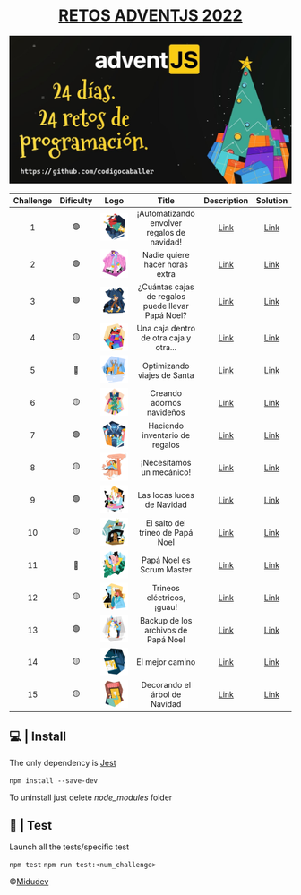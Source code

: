 <h1 style="text-align: center;">
    <a href="https://adventjs.dev/">RETOS ADVENTJS 2022</a>
</h1>

![AdventJs 2022](https://github.com/codigocaballer/adventjs-2022/blob/master/static/cover.jpeg)

| Challenge | Dificulty |                                            Logo                                            | Title  |                    Description                     |                                              Solution                                               |
|:---------:|:---------:|:------------------------------------------------------------------------------------------:|:------:|:--------------------------------------------------:|:---------------------------------------------------------------------------------------------------:|
|     1     |    🟢     |  ![Logo Reto 1](https://github.com/codigocaballer/adventjs-2022/blob/master/static/1.svg)  | ¡Automatizando envolver regalos de navidad!       | [Link](https://adventjs.dev/es/challenges/2022/1)  |  [Link](https://github.com/codigocaballer/adventjs-2022/blob/master/src/challenge_1/challenge1.js)  |
|     2     |    🟢     |  ![Logo Reto 2](https://github.com/codigocaballer/adventjs-2022/blob/master/static/2.svg)  | Nadie quiere hacer horas extra       | [Link](https://adventjs.dev/es/challenges/2022/2)  |  [Link](https://github.com/codigocaballer/adventjs-2022/blob/master/src/challenge_2/challenge2.js)  |
|     3     |    🟢     |  ![Logo Reto 3](https://github.com/codigocaballer/adventjs-2022/blob/master/static/3.svg)  | ¿Cuántas cajas de regalos puede llevar Papá Noel?       | [Link](https://adventjs.dev/es/challenges/2022/3)  |  [Link](https://github.com/codigocaballer/adventjs-2022/blob/master/src/challenge_3/challenge3.js)  |
|     4     |    🟡     |  ![Logo Reto 4](https://github.com/codigocaballer/adventjs-2022/blob/master/static/4.svg)  | Una caja dentro de otra caja y otra...       | [Link](https://adventjs.dev/es/challenges/2022/4)  |  [Link](https://github.com/codigocaballer/adventjs-2022/blob/master/src/challenge_4/challenge4.js)  |
|     5     |    🔴     |  ![Logo Reto 5](https://github.com/codigocaballer/adventjs-2022/blob/master/static/5.svg)  | Optimizando viajes de Santa       | [Link](https://adventjs.dev/es/challenges/2022/5)  |  [Link](https://github.com/codigocaballer/adventjs-2022/blob/master/src/challenge_5/challenge5.js)  |
|     6     |    🟡     |  ![Logo Reto 6](https://github.com/codigocaballer/adventjs-2022/blob/master/static/6.svg)  | Creando adornos navideños       | [Link](https://adventjs.dev/es/challenges/2022/6)  |  [Link](https://github.com/codigocaballer/adventjs-2022/blob/master/src/challenge_6/challenge6.js)  |
|     7     |    🟢     |  ![Logo Reto 7](https://github.com/codigocaballer/adventjs-2022/blob/master/static/7.svg)  | Haciendo inventario de regalos       | [Link](https://adventjs.dev/es/challenges/2022/7)  |  [Link](https://github.com/codigocaballer/adventjs-2022/blob/master/src/challenge_7/challenge7.js)  |
|     8     |    🟡     |  ![Logo Reto 8](https://github.com/codigocaballer/adventjs-2022/blob/master/static/8.svg)  | ¡Necesitamos un mecánico!       | [Link](https://adventjs.dev/es/challenges/2022/8)  |  [Link](https://github.com/codigocaballer/adventjs-2022/blob/master/src/challenge_8/challenge8.js)  |
|     9     |    🟢     |  ![Logo Reto 9](https://github.com/codigocaballer/adventjs-2022/blob/master/static/9.svg)  | Las locas luces de Navidad       | [Link](https://adventjs.dev/es/challenges/2022/9)  |  [Link](https://github.com/codigocaballer/adventjs-2022/blob/master/src/challenge_9/challenge9.js)  |
|    10     |    🟡     | ![Logo Reto 10](https://github.com/codigocaballer/adventjs-2022/blob/master/static/10.svg) | El salto del trineo de Papá Noel       | [Link](https://adventjs.dev/es/challenges/2022/10) | [Link](https://github.com/codigocaballer/adventjs-2022/blob/master/src/challenge_10/challenge10.js) |
|    11     |    🔴     | ![Logo Reto 11](https://github.com/codigocaballer/adventjs-2022/blob/master/static/11.svg) | Papá Noel es Scrum Master       | [Link](https://adventjs.dev/es/challenges/2022/11) | [Link](https://github.com/codigocaballer/adventjs-2022/blob/master/src/challenge_11/challenge11.js) |
|    12     |    🟡     | ![Logo Reto 12](https://github.com/codigocaballer/adventjs-2022/blob/master/static/12.svg) | Trineos eléctricos, ¡guau!       | [Link](https://adventjs.dev/es/challenges/2022/12) | [Link](https://github.com/codigocaballer/adventjs-2022/blob/master/src/challenge_12/challenge12.js) |
|    13     |    🟢     | ![Logo Reto 13](https://github.com/codigocaballer/adventjs-2022/blob/master/static/13.svg) | Backup de los archivos de Papá Noel       | [Link](https://adventjs.dev/es/challenges/2022/13) | [Link](https://github.com/codigocaballer/adventjs-2022/blob/master/src/challenge_13/challenge13.js) |
|    14     |    🟡     | ![Logo Reto 14](https://github.com/codigocaballer/adventjs-2022/blob/master/static/14.svg) | El mejor camino       | [Link](https://adventjs.dev/es/challenges/2022/14) | [Link](https://github.com/codigocaballer/adventjs-2022/blob/master/src/challenge_14/challenge14.js) |
|    15     |    🟡     | ![Logo Reto 15](https://github.com/codigocaballer/adventjs-2022/blob/master/static/15.svg) | Decorando el árbol de Navidad       | [Link](https://adventjs.dev/es/challenges/2022/15) | [Link](https://github.com/codigocaballer/adventjs-2022/blob/master/src/challenge_15/challenge15.js) |

## 💻 | Install

The only dependency is [Jest](https://jestjs.io/es-ES/)

`npm install --save-dev`

To uninstall just delete *node_modules* folder

## 🔧 | Test

Launch all the tests/specific test

`npm test` `npm run test:<num_challenge>`


©[Midudev](https://midu.dev/)
